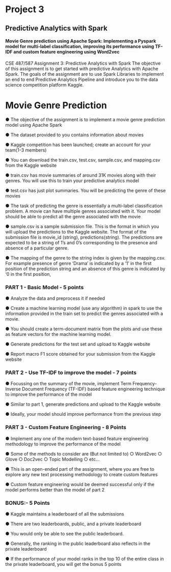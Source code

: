 # Project 3

## Predictive Analytics with Spark

#### Movie Genre prediction using Apache Spark: Implementing a Pyspark model for multi-label classification, improving its performance using TF-IDF and custom feature engineering using Word2vec

CSE 487/587 Assignment 3: Predictive Analytics with Spark
The objective of this assignment is to get started with predictive Analytics with Apache Spark.
The goals of the assignment are to use Spark Libraries to implement an end to end Predictive Analytics Pipeline and introduce you to the data science competition platform Kaggle.

# Movie Genre Prediction

● The objective of the assignment is to implement a movie genre prediction model using
Apache Spark

● The dataset provided to you contains information about movies

● Kaggle competition has been launched; create an account for your team(1-3 members)

● You can download the train.csv, test.csv, sample.csv, and mapping.csv from the Kaggle
website

● train.csv has movie summaries of around 31K movies along with their genres. You will
use this to train your predictive analytics model

● test.csv has just plot summaries. You will be predicting the genre of these movies

● The task of predicting the genre is essentially a multi-label classification problem. A
movie can have multiple genres associated with it. Your model should be able to predict
all the genre associated with the movie

● sample.csv is a sample submission file. This is the format in which you will upload the
predictions to the Kaggle website. The format of the submission file is movie_id (string),
predictions(string). The predictions are expected to be a string of 1’s and 0’s
corresponding to the presence and absence of a particular genre.

● The mapping of the genre to the string index is given by the mapping.csv. For example
presence of genre ‘Drama’ is indicated by a ‘1’ in the first position of the prediction string
and an absence of this genre is indicated by ‘0 in the first position,

### PART 1 - Basic Model - 5 points

● Analyze the data and preprocess it if needed

● Create a machine learning model (use any algorithm) in spark to use the information
provided in the train set to predict the genres associated with a movie.

● You should create a term-document matrix from the plots and use these as feature
vectors for the machine learning model.

● Generate predictions for the test set and upload to Kaggle website

● Report macro F1 score obtained for your submission from the Kaggle website

### PART 2 - Use TF-IDF to improve the model - 7 points

● Focussing on the summary of the movie, implement Term Frequency-Inverse Document
Frequency (TF-IDF) based feature engineering technique to improve the performance of
the model

● Similar to part 1, generate predictions and upload to the Kaggle website

● Ideally, your model should improve performance from the previous step

### PART 3 - Custom Feature Engineering - 8 Points

● Implement any one of the modern text-based feature engineering methodology to
improve the performance of the model

● Some of the methods to consider are (But not limited to)
○ Word2vec
○ Glove
○ Doc2vec
○ Topic Modelling
○ etc…

● This is an open-ended part of the assignment, where you are free to explore any new
text processing methodology to create custom features

● Custom feature engineering would be deemed successful only if the model performs
better than the model of part 2

### BONUS:- 5 Points

● Kaggle maintains a leaderboard of all the submissions

● There are two leaderboards, public, and a private leaderboard

● You would only be able to see the public leaderboard.

● Generally, the ranking in the public leaderboard also reflects in the private leaderboard

● If the performance of your model ranks in the top 10 of the entire class in the private leaderboard, you will get the bonus 5 points
